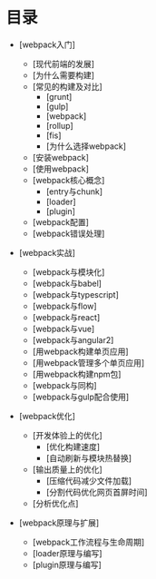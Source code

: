 # 目录
        
- [webpack入门]
    - [现代前端的发展]
    - [为什么需要构建]
    - [常见的构建及对比]
        - [grunt]
        - [gulp]
        - [webpack]
        - [rollup]
        - [fis]
        - [为什么选择webpack]
    - [安装webpack]
    - [使用webpack]
    - [webpack核心概念]
        - [entry与chunk]
        - [loader]
        - [plugin]
    - [webpack配置]
    - [webpack错误处理]    
        
- [webpack实战]
    - [webpack与模块化]
    - [webpack与babel]
    - [webpack与typescript]
    - [webpack与flow]
    - [webpack与react]
    - [webpack与vue]
    - [webpack与angular2]
    - [用webpack构建单页应用]
    - [用webpack管理多个单页应用]
    - [用webpack构建npm包]
    - [webpack与同构]
    - [webpack与gulp配合使用]
    
- [webpack优化]
    - [开发体验上的优化]
        - [优化构建速度]
        - [自动刷新与模块热替换]
    - [输出质量上的优化]
        - [压缩代码减少文件加载]
        - [分割代码优化网页首屏时间]
    - [分析优化点]    
    
- [webpack原理与扩展]
    - [webpack工作流程与生命周期]
    - [loader原理与编写]
    - [plugin原理与编写]    
    